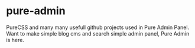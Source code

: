 pure-admin
==========

PureCSS and many many usefull github projects used in Pure Admin Panel. Want to make simple blog cms and search simple admin panel, Pure Admin is here. 
